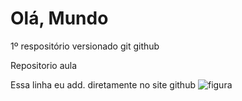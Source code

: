 # Olá, Mundo
 1º respositório versionado git github

 Repositorio aula

 Essa linha eu add. diretamente no site github
![figura](https://github.com/fe-clemente/Ola-mundo/assets/139177777/37282c25-7ff9-40bd-a69f-22fd1bc39b93)
